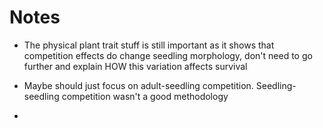 # Notes

* The physical plant trait stuff is still important as it shows that competition effects do change seedling morphology, don't need to go further and explain HOW this variation affects survival

* Maybe should just focus on adult-seedling competition. Seedling-seedling competition wasn't a good methodology 

* 
